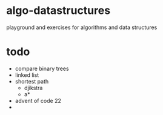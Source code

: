 # algo-datastructures
playground and exercises for algorithms and data structures


# todo
- compare binary trees
- linked list
- shortest path
  - djikstra
  - a* 
- advent of code 22
- 
